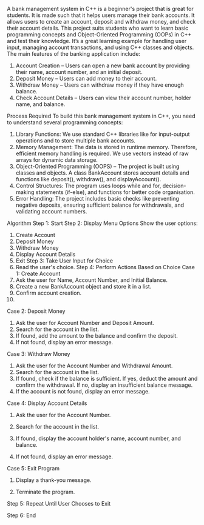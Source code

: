 A bank management system in C++ is a beginner's project that is great for students. It is made such that it helps users manage their bank accounts. It allows users to create an account, deposit and withdraw money, and check their account details. This project suits students who want to learn basic programming concepts and Object-Oriented Programming (OOPs) in C++ and test their knowledge. It’s a great learning example for handling user input, managing account transactions, and using C++ classes and objects. 
The main features of the banking application include:

1. Account Creation – Users can open a new bank account by providing their name, account number, and an initial deposit.
2. Deposit Money – Users can add money to their account.
3. Withdraw Money – Users can withdraw money if they have enough balance.
4. Check Account Details – Users can view their account number, holder name, and balance.

Process Required 
To build this bank management system in C++, you need to understand several programming concepts:
1. Library Functions: We use standard C++ libraries like <iostream> for input-output operations and <vector> to store multiple bank accounts.
2. Memory Management: The data is stored in runtime memory. Therefore, efficient memory handling is required. We use vectors instead of raw arrays for dynamic data storage.
3. Object-Oriented Programming (OOPS) – The project is built using classes and objects. A class BankAccount stores account details and functions like deposit(), withdraw(), and displayAccount().
4. Control Structures: The program uses loops while and for, decision-making statements (if-else), and functions for better code organisation.
5. Error Handling: The project includes basic checks like preventing negative deposits, ensuring sufficient balance for withdrawals, and validating account numbers.

Algorithm 
Step 1: Start
Step 2: Display Menu Options
Show the user options:
1. Create Account
2. Deposit Money
3. Withdraw Money
4. Display Account Details
5. Exit
Step 3: Take User Input for Choice
1. Read the user's choice.
Step 4: Perform Actions Based on Choice
Case 1: Create Account
1. Ask the user for Name, Account Number, and Initial Balance.
2. Create a new BankAccount object and store it in a list.
3. Confirm account creation.
4. 
Case 2: Deposit Money
1. Ask the user for Account Number and Deposit Amount.
2. Search for the account in the list.
3. If found, add the amount to the balance and confirm the deposit.
4. If not found, display an error message.

Case 3: Withdraw Money
1. Ask the user for the Account Number and Withdrawal Amount.
2. Search for the account in the list.
3. If found, check if the balance is sufficient.
If yes, deduct the amount and confirm the withdrawal.
If no, display an insufficient balance message.
4. If the account is not found, display an error message.

Case 4: Display Account Details

1. Ask the user for the Account Number.

2. Search for the account in the list.

3. If found, display the account holder's name, account number, and balance.

4. If not found, display an error message.

Case 5: Exit Program

1. Display a thank-you message.

2. Terminate the program.

Step 5: Repeat Until User Chooses to Exit

Step 6: End
